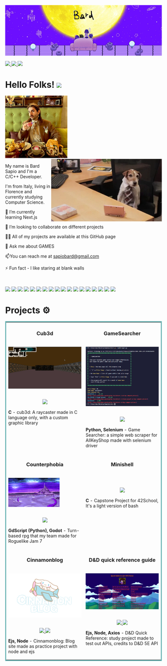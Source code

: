 
 <img src="https://github.com/Bardolomeo/Bardolomeo/blob/main/header.jpg" width="1000">

<p align="justify">
  <a href="https://www.linkedin.com/in/bard-sapio-63a653215/" target="_blank">
    <img src="https://img.shields.io/static/v1?label=|&message=LINKED-IN&color=0e76a8&style=plastic&logo=linkedin&logo-color=white"/>
  </a>
  <a href="https://www.instagram.com/bardolomeo/" target="_blank">
      <img src="https://img.shields.io/static/v1?label=|&message=INSTAGRAM&color=e1306c&style=plastic&logo=instagram&logo-color=white"/>
  </a>
  <a href="resume.pdf" target="_blank" download="resume.pdf">
      <img src="https://img.shields.io/static/v1?label=|&message=RESUME&color=24555f&style=plastic&logo=react&logo-color=white"/>
  </a>
</p>

# Hello Folks! <img src="https://github.com/rahulkarda/rahulkarda/blob/main/wave.gif?raw=true" width="30">
 <!-- Profile views -->
 <img src="https://github.com/Bardolomeo/Bardolomeo/blob/main/myPicture.jpg" height="200">
 <img src="https://github.com/Bardolomeo/Bardolomeo/blob/main/io.gif" height="200" align="right">
 
 
 <p align="left">My name is Bard Sapio and I'm a C/C++ Developer.
  
  I'm from Italy, living in Florence and currently studying Computer Science.
  
<!--   I am motivated by the power of technology as a tool for positive change, with a background in Math, Physics, and Engineering. -->
</p>

<!-- See [my website](https://rahulkarda.netlify.app) for more information! <br> <br>
You can also find me on [![Twitter][1.2]][1],  or on [![LinkedIn][3.2]][3].
website -->

🌱 I’m currently learning Next.js

👯 I’m looking to collaborate on different projects

👨‍💻 All of my projects are available at this GitHub page

👀 Ask me about GAMES

📫You can reach me at sapiobard@gmail.com

⚡ Fun fact  - I like staring at blank walls

<br>

![](https://img.shields.io/badge/Code-HTML5-informational?style=flat&logo=html5&logoColor=white&color=brightgreen)
![](https://img.shields.io/badge/Code-CSS3-informational?style=flat&logo=css3&logoColor=white&color=brightgreen)
![](https://img.shields.io/badge/Code-JavaScript-informational?style=flat&logo=javascript&logoColor=white&color=brightgreen)
![](https://img.shields.io/badge/Code-TypeScript-informational?style=flat&logo=typescript&logoColor=white&color=brightgreen)
![](https://img.shields.io/badge/Code-ReactJS-informational?style=flat&logo=react&logoColor=white&color=brightgreen)
![](https://img.shields.io/badge/Code-NextJS-informational?style=flat&logo=next&logoColor=white&color=brightgreen)
![](https://img.shields.io/badge/Code-NodeJS-informational?style=flat&logo=node.js&logoColor=white&color=brightgreen)
![](https://img.shields.io/badge/Code-Python-informational?style=flat&logo=python&logoColor=white&color=brightgreen)
![](https://img.shields.io/badge/Code-C++-informational?style=flat&logo=cplusplus&logoColor=white&color=brightgreen)
![](https://img.shields.io/badge/Code-Bootstrap-informational?style=flat&logo=bootstrap&logoColor=white&color=brightgreen)
![](https://img.shields.io/badge/Database-MySQL-informational?style=flat&logo=mysql&logoColor=white&color=brightgreen)
![](https://img.shields.io/badge/Tools-Git-informational?style=flat&logo=git&logoColor=white&color=brightgreen)
![](https://img.shields.io/badge/Tools-Docker-informational?style=flat&logo=docker&logoColor=white&color=brightgreen)
![](https://img.shields.io/badge/Engine-Unity-informational?style=flat&logo=unity&logoColor=white&color=brightgreen)
![](https://img.shields.io/badge/Engine-Godot-informational?style=flat&logo=godot-engine&logoColor=white&color=brightgreen)
![](https://img.shields.io/badge/Shell-Bash-informational?style=flat&logo=gnu-bash&logoColor=white&color=brightgreen)
![](https://img.shields.io/badge/OS-Linux-informational?style=flat&logo=linux&logoColor=white&color=brightgreen)
![](https://img.shields.io/badge/Code-C-informational?style=flat&logo=cplusplus&logoColor=white&color=brightgreen)
<br>

# Projects ⚙️
<table bordercolor="#66b2b2">
  
  <tr>
    <td width="50%" valign="top">
      <h3 align="center">Cub3d</h3>
        <br />
        <a target="_blank" href="">
            <img src="https://github.com/Bardolomeo/Bardolomeo/blob/main/cub3d.png" width="100%" alt="cub3d raycaster"/>
        </a>
        <br />
        <p align="center">
          <br>
  <a href="https://github.com/Bardolomeo/cub3d" target="_blank">
    <img src="https://img.shields.io/static/v1?label=|&message=REPO&color=f&style=plastic&logo=github&logo-color=white"/>
  </a>
      </p>
        <p><strong>C</strong> - cub3d:  A raycaster made in C language only, with a custom graphic library</p>
    </td>
    <td width="50%" valign="top">
      <h3 align="center">GameSearcher</h3>
        <br />
      <a target="_blank" href="https://codepen.io/ShawnBasquiat/full/bGVWpYw">
            <img src="GameSearcher.jpg" width="100%"  alt="Wave Portal"/>
        </a>
        <br />
        <p align="center">
   <br>
  <a href="https://github.com/Bardolomeo/GameSearcher" target="_blank">
    <img src="https://img.shields.io/static/v1?label=|&message=REPO&color=f&style=plastic&logo=github&logo-color=white"/>
  </a> 
      </p>
        <p><strong>Python, Selenium</strong> - Game Searcher: a simple web scraper for AllKeyShop made with selenium driver</p>
    </td>
  </tr>
  
  <tr>
    <td width="50%" valign="top">
      <h3 align="center">Counterphobia</h3>
      <br />
          <img src="counterphobia.png" width="70%" alt="Portfolio"/>
      <br />
        <p align="center">
          <br>
  <a href="https://baaard.itch.io/counterphobia" target="_blank">
    <img src="https://img.shields.io/static/v1?label=|&message=ITCH.IO&color=f&style=plastic&logo=itch.io&logo-color=white"/>
  </a>
      </p>
        <p><strong>GdScript (Python), Godot</strong> - Turn-based rpg that my team made for Roguelike Jam 7</p>
    <td width="50%" valign="top">
      <h3 align="center">Minishell</h3>
        <br />
        <p align="center">
          <br>
  <a href="https://github.com/Bardolomeo/Minishell" target="_blank">
    <img src="https://img.shields.io/static/v1?label=|&message=REPO&color=f&style=plastic&logo=github&logo-color=white"/>
  </a>
      </p>
        <p><strong>C</strong> - Capstone Project for 42School, It's a light version of bash</p>
    </td>
  </tr>

  <tr>
    <td width="50%" valign="top">
      <h3 align="center">Cinnamonblog</h3>
        <br />
            <img src="https://github.com/Bardolomeo/Bardolomeo/blob/main/cinnamonblog_logo.png" width="100%" alt="sanrio character cinnamonroll on an airplane"/>
        </a>
        <br />
        <p align="center">
          <br>
  <a href="https://github.com/Bardolomeo/CinnamonBlog" target="_blank">
    <img src="https://img.shields.io/static/v1?label=|&message=REPO&color=f&style=plastic&logo=github&logo-color=white"/>
  <a href="https://cinnamonblog-1.onrender.com/" target="_blank">
    <img src="https://img.shields.io/static/v1?label=|&message=site&color=f&style=plastic&logo=web&logo-color=white"/>
  </a>
      </p>
        <p><strong>Ejs, Node</strong> - Cinnamonblog:  Blog site made as practice project with node and ejs</p>
    </td>
    <td width="50%" valign="top">
      <h3 align="center">D&D quick reference guide</h3>
        <br />
            <img src="ddqr.png" width="100%"  alt="Picture of the site"/>
        </a>
        <br />
        <p align="center">
   <br>
  <a href="https://github.com/Bardolomeo/D-D_quick_reference" target="_blank">
    <img src="https://img.shields.io/static/v1?label=|&message=REPO&color=f&style=plastic&logo=github&logo-color=white"/>
  <a href="https://d-d-quick-reference.onrender.com" target="_blank">
    <img src="https://img.shields.io/static/v1?label=|&message=site&color=f&style=plastic&logo=web&logo-color=white"/>
  </a> 
      </p>
        <p><strong>Ejs, Node, Axios</strong> - D&D Quick Reference: study project made to test out APIs, credits to D&D 5E API</p>
    </td>
  </tr>
</table>

  


<!-- default README.md -->
<!--
- 👋 Hi, I’m Rahul Karda
- 👀 I’m interested in Full Stack Web Development and other skills
- 🌱 I’m currently learning React
- 💞️ I’m looking to collaborate on different web dev projects
- 📫 How to reach me - You can contact me on rahulkarda2002@gmail.com
-->
